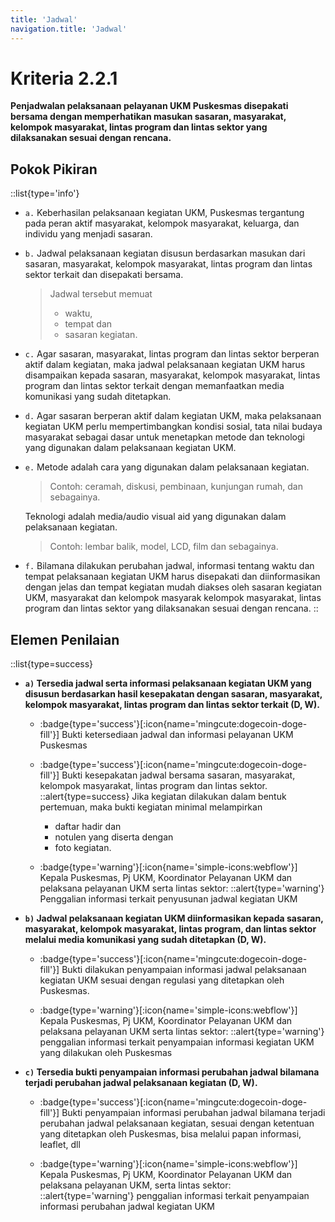 ```yaml
---
title: 'Jadwal'
navigation.title: 'Jadwal'
---
```


# Kriteria 2.2.1 
**Penjadwalan pelaksanaan pelayanan UKM Puskesmas disepakati bersama dengan memperhatikan masukan sasaran, masyarakat, kelompok masyarakat, lintas program dan lintas sektor yang dilaksanakan sesuai dengan rencana.** 

## Pokok Pikiran 
::list{type='info'}
- `a.` Keberhasilan pelaksanaan kegiatan UKM, Puskesmas tergantung pada peran aktif masyarakat, kelompok masyarakat, keluarga, dan individu yang menjadi sasaran. 

- `b.` Jadwal pelaksanaan kegiatan disusun berdasarkan masukan dari sasaran, masyarakat, kelompok masyarakat, lintas program dan lintas sektor terkait dan disepakati bersama. 
  > Jadwal tersebut memuat 
  >  - waktu, 
  >  - tempat dan 
  >  - sasaran kegiatan. 

- `c.` Agar sasaran, masyarakat, lintas program dan lintas sektor berperan aktif dalam kegiatan, maka jadwal pelaksanaan kegiatan UKM harus disampaikan kepada sasaran, masyarakat, kelompok masyarakat, lintas program dan lintas sektor terkait dengan memanfaatkan media komunikasi yang sudah ditetapkan. 

- `d.` Agar sasaran berperan aktif dalam kegiatan UKM, maka pelaksanaan kegiatan UKM perlu mempertimbangkan kondisi sosial, tata nilai budaya masyarakat sebagai dasar untuk menetapkan metode dan teknologi yang digunakan dalam pelaksanaan kegiatan UKM. 

- `e.` Metode adalah cara yang digunakan dalam pelaksanaan kegiatan. 

  > Contoh: ceramah, diskusi, pembinaan, kunjungan rumah, dan sebagainya. 

  Teknologi adalah media/audio visual aid yang digunakan dalam pelaksanaan kegiatan. 

  > Contoh: lembar balik, model, LCD, film dan sebagainya. 

- `f.` Bilamana dilakukan perubahan jadwal, informasi tentang waktu dan tempat pelaksanaan kegiatan UKM harus disepakati dan diinformasikan dengan jelas dan tempat kegiatan mudah diakses oleh sasaran kegiatan UKM, masyarakat dan kelompok masyarak kelompok masyarakat, lintas program dan lintas sektor yang dilaksanakan sesuai dengan rencana. 
::
## Elemen Penilaian 
::list{type=success}

- **`a)` Tersedia jadwal serta informasi pelaksanaan kegiatan UKM yang disusun berdasarkan hasil kesepakatan dengan sasaran, masyarakat, kelompok masyarakat, lintas program dan lintas sektor terkait (D, W).**  

  - :badge{type='success'}[:icon{name='mingcute:dogecoin-doge-fill'}] Bukti ketersediaan jadwal dan informasi pelayanan UKM Puskesmas

  - :badge{type='success'}[:icon{name='mingcute:dogecoin-doge-fill'}] Bukti kesepakatan jadwal bersama sasaran, masyarakat, kelompok masyarakat, lintas program dan lintas sektor. 
  ::alert{type=success}
  Jika kegiatan dilakukan dalam bentuk pertemuan, maka bukti kegiatan minimal melampirkan 
    - daftar hadir dan 
    - notulen yang diserta dengan 
    - foto kegiatan.
  - :badge{type='warning'}[:icon{name='simple-icons:webflow'}] Kepala Puskesmas, Pj UKM, Koordinator Pelayanan UKM dan pelaksana pelayanan UKM serta lintas sektor: 
  ::alert{type='warning'}
  Penggalian informasi terkait penyusunan jadwal kegiatan UKM 

- **`b)` Jadwal pelaksanaan kegiatan UKM diinformasikan kepada sasaran, masyarakat, kelompok masyarakat, lintas program, dan lintas sektor melalui media komunikasi yang sudah ditetapkan (D, W).** 

  - :badge{type='success'}[:icon{name='mingcute:dogecoin-doge-fill'}] Bukti dilakukan penyampaian informasi jadwal pelaksanaan kegiatan UKM sesuai dengan regulasi yang ditetapkan oleh Puskesmas. 

  - :badge{type='warning'}[:icon{name='simple-icons:webflow'}] Kepala Puskesmas, Pj UKM, Koordinator Pelayanan UKM dan pelaksana pelayanan UKM serta lintas sektor: 
  ::alert{type='warning'} 
  penggalian informasi terkait penyampaian informasi kegiatan UKM yang dilakukan oleh Puskesmas 

- **`c)` Tersedia bukti penyampaian informasi perubahan jadwal bilamana terjadi perubahan jadwal pelaksanaan kegiatan (D, W).**  

  - :badge{type='success'}[:icon{name='mingcute:dogecoin-doge-fill'}] Bukti penyampaian informasi perubahan jadwal bilamana terjadi perubahan jadwal pelaksanaan kegiatan, sesuai dengan ketentuan yang ditetapkan oleh Puskesmas, bisa melalui papan informasi, leaflet, dll 
 
  - :badge{type='warning'}[:icon{name='simple-icons:webflow'}] Kepala Puskesmas, Pj UKM, Koordinator Pelayanan UKM dan pelaksana pelayanan UKM, serta lintas sektor: 
  ::alert{type='warning'} 
  penggalian informasi terkait penyampaian informasi perubahan jadwal kegiatan UKM 
